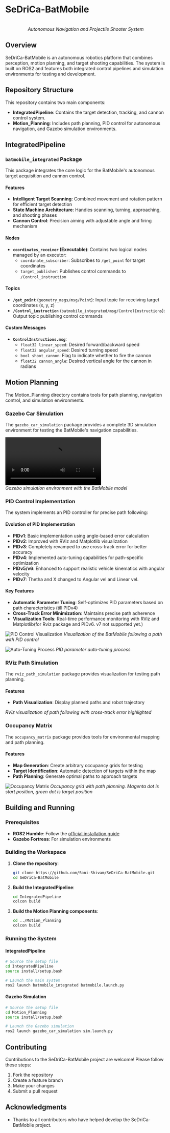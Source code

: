 # SeDriCa-BatMobile

<p align="center">
  <br>
  <em>Autonomous Navigation and Projectile Shooter System</em>
</p>

## Overview

SeDriCa-BatMobile is an autonomous robotics platform that combines perception, motion planning, and target shooting capabilities. The system is built on ROS2 and features both integrated control pipelines and simulation environments for testing and development.

## Repository Structure

This repository contains two main components:

- **IntegratedPipeline**: Contains the target detection, tracking, and cannon control system.
- **Motion_Planning**: Includes path planning, PID control for autonomous navigation, and Gazebo simulation environments.

## IntegratedPipeline

### `batmobile_integrated` Package

This package integrates the core logic for the BatMobile's autonomous target acquisition and cannon control.

#### Features

- **Intelligent Target Scanning**: Combined movement and rotation pattern for efficient target detection
- **State Machine Architecture**: Handles scanning, turning, approaching, and shooting phases
- **Cannon Control**: Precision aiming with adjustable angle and firing mechanism

#### Nodes

- **`coordinates_receiver` (Executable)**: Contains two logical nodes managed by an executor:
  - `coordinate_subscriber`: Subscribes to `/get_point` for target coordinates
  - `target_publisher`: Publishes control commands to `/Control_instruction`

#### Topics

- **`/get_point`** (`geometry_msgs/msg/Point`): Input topic for receiving target coordinates (x, y, z)
- **`/Control_instruction`** (`batmobile_integrated/msg/ControlInstructions`): Output topic publishing control commands

#### Custom Messages

- **`ControlInstructions.msg`**:
  - `float32 linear_speed`: Desired forward/backward speed
  - `float32 angular_speed`: Desired turning speed
  - `bool shoot_cannon`: Flag to indicate whether to fire the cannon
  - `float32 cannon_angle`: Desired vertical angle for the cannon in radians

## Motion Planning

The Motion_Planning directory contains tools for path planning, navigation control, and simulation environments.

### Gazebo Car Simulation

The `gazebo_car_simulation` package provides a complete 3D simulation environment for testing the BatMobile's navigation capabilities.

![Gazebo Simulation](docs/images/gazebo.webm)<br>
*Gazebo simulation environment with the BatMobile model*

### PID Control Implementation

The system implements an PID controller for precise path following:

#### Evolution of PID Implementation

- **PIDv1**: Basic implementation using angle-based error calculation
- **PIDv2**: Improved with RViz and Matplotlib visualization
- **PIDv3**: Completely revamped to use cross-track error for better accuracy
- **PIDv4**: Implemented auto-tuning capabilities for path-specific optimization
- **PIDv5/v6**: Enhanced to support realistic vehicle kinematics with angular velocity
- **PIDv7**: Thetha and X changed to Angular vel and Linear vel.

#### Key Features

- **Automatic Parameter Tuning**: Self-optimizes PID parameters based on path characteristics (till PIDv4)
- **Cross-Track Error Minimization**: Maintains precise path adherence
- **Visualization Tools**: Real-time performance monitoring with RViz and Matplotlib(for Rviz package and PIDv6. v7 not supported yet.)

![PID Control Visualization](docs/images/pid_visualization.png)
*Visualization of the BatMobile following a path with PID control*

![Auto-Tuning Process](docs/images/pid_tuning.png)
*PID parameter auto-tuning process*

### RViz Path Simulation

The `rviz_path_simulation` package provides visualization for testing path planning.

#### Features
- **Path Visualization**: Display planned paths and robot trajectory

*RViz visualization of path following with cross-track error highlighted*

### Occupancy Matrix

The `occupancy_matrix` package provides tools for environmental mapping and path planning.

#### Features

- **Map Generation**: Create arbitrary occupancy grids for testing
- **Target Identification**: Automatic detection of targets within the map
- **Path Planning**: Generate optimal paths to approach targets

![Occupancy Matrix](docs/images/occupancy_matrix.png)
*Occupancy grid with path planning. Magenta dot is start position, green dot is target position*

## Building and Running

### Prerequisites

- **ROS2 Humble**: Follow the [official installation guide](https://docs.ros.org/en/humble/Installation.html)
- **Gazebo Fortress**: For simulation environments

### Building the Workspace

1. **Clone the repository**:
   ```bash
   git clone https://github.com/Soni-Shivam/SeDriCa-BatMobile.git
   cd SeDriCa-BatMobile
   ```

2. **Build the IntegratedPipeline**:
   ```bash
   cd IntegratedPipeline
   colcon build
   ```

3. **Build the Motion Planning components**:
   ```bash
   cd ../Motion_Planning
   colcon build
   ```

### Running the System

#### IntegratedPipeline

```bash
# Source the setup file
cd IntegratedPipeline
source install/setup.bash

# Launch the main system
ros2 launch batmobile_integrated batmobile.launch.py
```

#### Gazebo Simulation

```bash
# Source the setup file
cd Motion_Planning
source install/setup.bash

# Launch the Gazebo simulation
ros2 launch gazebo_car_simulation sim.launch.py
```
## Contributing

Contributions to the SeDriCa-BatMobile project are welcome! Please follow these steps:

1. Fork the repository
2. Create a feature branch
3. Make your changes
4. Submit a pull request

## Acknowledgments

- Thanks to all contributors who have helped develop the SeDriCa-BatMobile project.
